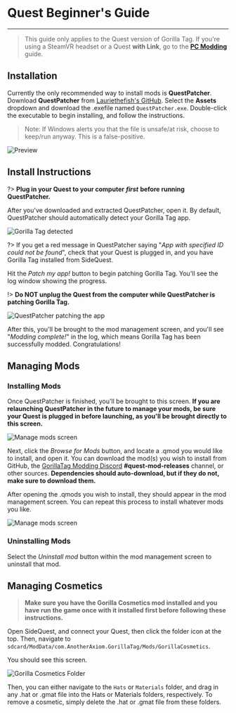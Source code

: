 # Quest Beginner's Guide
---
>
> This guide only applies to the Quest version of Gorilla Tag.
> If you're using a SteamVR headset or a Quest **with Link**, go to the [**PC Modding**](pc-guide) guide.
>

## Installation

Currently the only recommended way to install mods is **QuestPatcher**. Download **QuestPatcher** from [Lauriethefish's GitHub](https://github.com/Lauriethefish/QuestPatcher/releases/latest). Select the **Assets** dropdown and download the .exefile named `QuestPatcher.exe`. Double-click the executable to begin installing, and follow the instructions.

> Note: If Windows alerts you that the file is unsafe/at risk, choose to keep/run anyway. This is a false-positive.

![Preview](/docs/files/questpatcherprocessing.png)

## Install Instructions

?> **Plug in your Quest to your computer** ***first*** **before running QuestPatcher.**

After you've downloaded and extracted QuestPatcher, open it.
By default, QuestPatcher should automatically detect your Gorilla Tag app.

![Gorilla Tag detected](/docs/files/questpatcherinstalled.png)

?> If you get a red message in QuestPatcher saying "*App with specified ID could not be found*", check that your Quest is plugged in, and you have Gorilla Tag installed from SideQuest.

Hit the *Patch my app!* button to begin patching Gorilla Tag. You'll see the log window showing the progress.

!> **Do NOT unplug the Quest from the computer while QuestPatcher is patching Gorilla Tag.**

![QuestPatcher patching the app](/docs/files/questpatcherprocessing.png)

After this, you'll be brought to the mod management screen, and you'll see "*Modding complete!*" in the log, which means Gorilla Tag has been successfully modded. Congratulations!

## Managing Mods

### Installing Mods

Once QuestPatcher is finished, you'll be brought to this screen. **If you are relaunching QuestPatcher in the future to manage your mods, be sure your Quest is plugged in before launching, as you'll be brought directly to this screen.**

![Manage mods screen](/docs/files/questpatchermods.png)

Next, click the *Browse for Mods* button, and locate a .qmod you would like to install, and open it. You can download the mod(s) you wish to install from GitHub, the [GorillaTag Modding Discord](https://discord.gg/b2MhDBAzTv) **#quest-mod-releases** channel, or other sources. **Dependencies should auto-download, but if they do not, make sure to download them.**

After opening the .qmods you wish to install, they should appear in the mod management screen. You can repeat this process to install whatever mods you like.

![Manage mods screen](/docs/files/questpatcherexamples.png)

### Uninstalling Mods

Select the *Uninstall mod* button within the mod management screen to uninstall that mod.

## Managing Cosmetics

> **Make sure you have the Gorilla Cosmetics mod installed and you have run the game once with it installed first before following these instructions.**

Open SideQuest, and connect your Quest, then click the folder icon at the top. Then, navigate to `sdcard/ModData/com.AnotherAxiom.GorillaTag/Mods/GorillaCosmetics`.

You should see this screen.

![Gorilla Cosmetics Folder](/docs/files/sidequestcosmetics.png)

Then, you can either navigate to the `Hats` or `Materials` folder, and drag in any .hat or .gmat file into the Hats or Materials folders, respectively. To remove a cosmetic, simply delete the .hat or .gmat file from these folders.